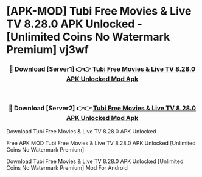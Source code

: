 # [APK-MOD] Tubi  Free Movies & Live TV 8.28.0 APK Unlocked - [Unlimited Coins No Watermark Premium] vj3wf



<div align="center">
<h3>🔴 Download [Server1] 👉👉 <a href="https://momento.my/?title=Tubi__Free_Movies_&_Live_TV_8.28.0_APK_Unlocked">Tubi  Free Movies & Live TV 8.28.0 APK Unlocked Mod Apk</a></h3><br>

<h3>🔴 Download [Server2] 👉👉 <a href="https://momento.my/?title=Tubi__Free_Movies_&_Live_TV_8.28.0_APK_Unlocked">Tubi  Free Movies & Live TV 8.28.0 APK Unlocked Mod Apk</a></h3>
</div>



Download Tubi  Free Movies & Live TV 8.28.0 APK Unlocked 

Free APK MOD Tubi  Free Movies & Live TV 8.28.0 APK Unlocked [Unlimited Coins No Watermark Premium]

Download Tubi  Free Movies & Live TV 8.28.0 APK Unlocked [Unlimited Coins No Watermark Premium] Mod For Android
